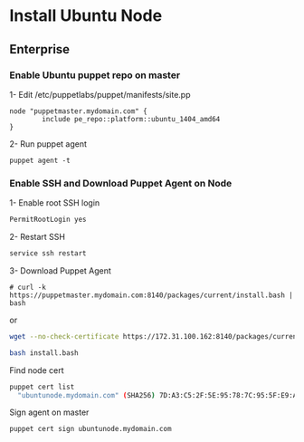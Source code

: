 # Install Ubuntu Node

## Enterprise

### Enable Ubuntu puppet repo on master

1- Edit /etc/puppetlabs/puppet/manifests/site.pp

```puppet
node "puppetmaster.mydomain.com" {
        include pe_repo::platform::ubuntu_1404_amd64
}
```

2- Run puppet agent

```puppet
puppet agent -t
```

### Enable SSH and Download Puppet Agent on Node

1- Enable root SSH login

```bash
PermitRootLogin yes
```

2- Restart SSH

```bash
service ssh restart
```

3- Download Puppet Agent

```
# curl -k https://puppetmaster.mydomain.com:8140/packages/current/install.bash | bash
```

or

```bash
wget --no-check-certificate https://172.31.100.162:8140/packages/current/install.bash

bash install.bash
```

Find node cert

```bash
puppet cert list
  "ubuntunode.mydomain.com" (SHA256) 7D:A3:C5:2F:5E:95:78:7C:95:5F:E9:A6:56:7A:87:AA:FA:28:FF:13:25:A5:59:DE:E1:76:76:16:6C:7D:C6:8B
```

Sign agent on master

```bash
puppet cert sign ubuntunode.mydomain.com
```



